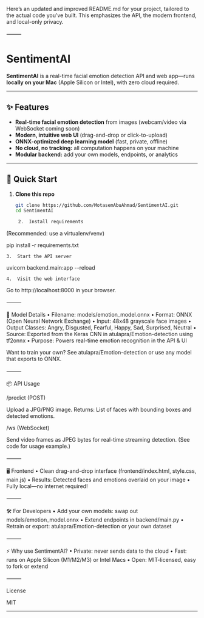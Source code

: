Here’s an updated and improved README.md for your project, tailored to the actual code you’ve built.
This emphasizes the API, the modern frontend, and local-only privacy.

⸻


# SentimentAI

**SentimentAI** is a real-time facial emotion detection API and web app—runs **locally on your Mac** (Apple Silicon or Intel), with zero cloud required.

---

## ✨ Features

- **Real-time facial emotion detection** from images (webcam/video via WebSocket coming soon)
- **Modern, intuitive web UI** (drag-and-drop or click-to-upload)
- **ONNX-optimized deep learning model** (fast, private, offline)
- **No cloud, no tracking:** all computation happens on your machine
- **Modular backend:** add your own models, endpoints, or analytics

---

## 🚀 Quick Start

1. **Clone this repo**  
   ```sh
   git clone https://github.com/MotasemAbuAhmad/SentimentAI.git
   cd SentimentAI

	2.	Install requirements
(Recommended: use a virtualenv/venv)

pip install -r requirements.txt


	3.	Start the API server

uvicorn backend.main:app --reload


	4.	Visit the web interface
Go to http://localhost:8000 in your browser.

⸻

🤖 Model Details
	•	Filename: models/emotion_model.onnx
	•	Format: ONNX (Open Neural Network Exchange)
	•	Input: 48x48 grayscale face images
	•	Output Classes: Angry, Disgusted, Fearful, Happy, Sad, Surprised, Neutral
	•	Source: Exported from the Keras CNN in atulapra/Emotion-detection using tf2onnx
	•	Purpose: Powers real-time emotion recognition in the API & UI

Want to train your own? See atulapra/Emotion-detection or use any model that exports to ONNX.

⸻

📦 API Usage

/predict (POST)

Upload a JPG/PNG image.
Returns: List of faces with bounding boxes and detected emotions.

/ws (WebSocket)

Send video frames as JPEG bytes for real-time streaming detection.
(See code for usage example.)

⸻

🖥️ Frontend
	•	Clean drag-and-drop interface (frontend/index.html, style.css, main.js)
	•	Results: Detected faces and emotions overlaid on your image
	•	Fully local—no internet required!

⸻

🛠️ For Developers
	•	Add your own models: swap out models/emotion_model.onnx
	•	Extend endpoints in backend/main.py
	•	Retrain or export: atulapra/Emotion-detection or your own dataset

⸻

⚡️ Why use SentimentAI?
	•	Private: never sends data to the cloud
	•	Fast: runs on Apple Silicon (M1/M2/M3) or Intel Macs
	•	Open: MIT-licensed, easy to fork or extend

⸻

License

MIT

---